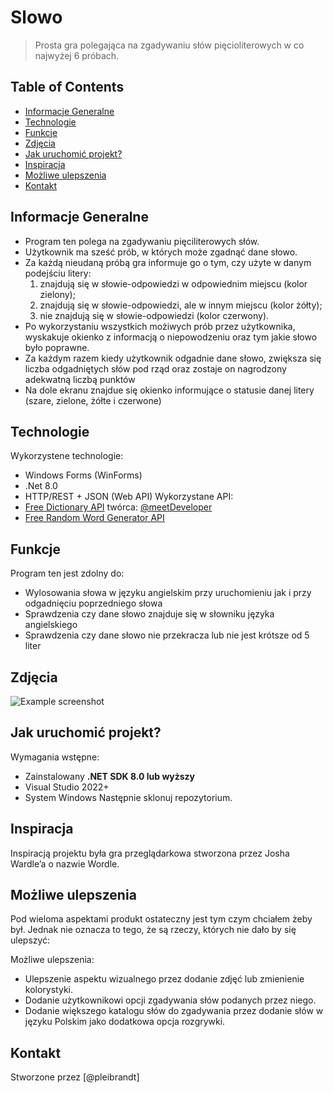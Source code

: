 # Slowo
> Prosta gra polegająca na zgadywaniu słów pięcioliterowych w co najwyżej 6 próbach.

## Table of Contents
* [Informacje Generalne](#informacje-generalne)
* [Technologie](#technologie)
* [Funkcje](#funkcje)
* [Zdjęcia](#zdjęcia)
* [Jak uruchomić projekt?](#jak-uruchomić-projekt?)
* [Inspiracja](#inspiracja)
* [Możliwe ulepszenia](#możliwe-ulepszenia)
* [Kontakt](#kontakt)


## Informacje Generalne
- Program ten polega na zgadywaniu pięciliterowych słów.
- Użytkownik ma sześć prób, w których może zgadnąć dane słowo.
- Za każdą nieudaną próbą gra informuje go o tym, czy użyte w danym podejściu litery:
  1. znajdują się w słowie-odpowiedzi w odpowiednim miejscu (kolor zielony);
  2. znajdują się w słowie-odpowiedzi, ale w innym miejscu (kolor żółty);
  3. nie znajdują się w słowie-odpowiedzi (kolor czerwony).
- Po wykorzystaniu wszystkich możiwych prób przez użytkownika, wyskakuje okienko z informacją o niepowodzeniu oraz tym jakie słowo było poprawne.
- Za każdym razem kiedy użytkownik odgadnie dane słowo, zwiększa się liczba odgadniętych słów pod rząd oraz zostaje on nagrodzony adekwatną liczbą punktów
- Na dole ekranu znajdue się okienko informujące o statusie danej litery (szare, zielone, żółte i czerwone)

## Technologie
Wykorzystene technologie:
- Windows Forms (WinForms)
- .Net 8.0
- HTTP/REST + JSON (Web API)
Wykorzystane API:
- [Free Dictionary API](https://dictionaryapi.dev) twórca: [@meetDeveloper](https://github.com/meetDeveloper)
- [Free Random Word Generator API](https://random-word-api.vercel.app)


## Funkcje
Program ten jest zdolny do:
- Wylosowania słowa w języku angielskim przy uruchomieniu jak i przy odgadnięciu poprzedniego słowa
- Sprawdzenia czy dane słowo znajduje się w słowniku języka angielskiego
- Sprawdzenia czy dane słowo nie przekracza lub nie jest krótsze od 5 liter


## Zdjęcia
![Example screenshot](./img/screenshot.png)
<!-- If you have screenshots you'd like to share, include them here. -->


## Jak uruchomić projekt?
Wymagania wstępne:
- Zainstalowany **.NET SDK 8.0 lub wyższy**
- Visual Studio 2022+
- System Windows
Następnie sklonuj repozytorium.


## Inspiracja
Inspiracją projektu była gra przeglądarkowa stworzona przez Josha Wardle’a o nazwie Wordle.


## Możliwe ulepszenia
Pod wieloma aspektami produkt ostateczny jest tym czym chciałem żeby był. Jednak nie oznacza to tego, że są rzeczy, których nie dało by się ulepszyć:

Możliwe ulepszenia:
- Ulepszenie aspektu wizualnego przez dodanie zdjęć lub zmienienie kolorystyki.
- Dodanie użytkownikowi opcji zgadywania słów podanych przez niego.
- Dodanie większego katalogu słów do zgadywania przez dodanie słów w języku Polskim jako dodatkowa opcja rozgrywki.


## Kontakt
Stworzone przez [@pleibrandt]

